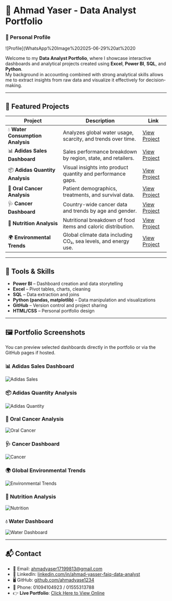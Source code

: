 # 📄 Ahmad Yaser - Data Analyst Portfolio
### 👤 Personal Profile  
![Profile](WhatsApp%20Image%202025-06-29%20at%2020

Welcome to my **Data Analyst Portfolio**, where I showcase interactive dashboards and analytical projects created using **Excel**, **Power BI**, **SQL**, and **Python**.  
My background in accounting combined with strong analytical skills allows me to extract insights from raw data and visualize it effectively for decision-making.

---

## 📌 Featured Projects

| Project | Description | Link |
|--------|-------------|------|
| 💧 **Water Consumption Analysis** | Analyzes global water usage, scarcity, and trends over time. | [View Project](https://github.com/ahmadyase1234/Water-analysis-Dashboard-) |
| 📊 **Adidas Sales Dashboard** | Sales performance breakdown by region, state, and retailers. | [View Project](https://github.com/ahmadyase1234/Addidas-Sales-Dashboard) |
| 📦 **Adidas Quantity Analysis** | Visual insights into product quantity and performance gaps. | [View Project](https://github.com/ahmadyase1234/Adidas-quantity-analysis-) |
| 🧬 **Oral Cancer Analysis** | Patient demographics, treatments, and survival data. | [View Project](https://github.com/ahmadyase1234/oral-cancer-analysis) |
| 🩺 **Cancer Dashboard** | Country-wide cancer data and trends by age and gender. | [View Project](https://github.com/ahmadyase1234/Cancer-analysis-dashboard-) |
| 🥗 **Nutrition Analysis** | Nutritional breakdown of food items and caloric distribution. | [View Project](https://github.com/ahmadyase1234/nutrition-analysis) |
| 🌍 **Environmental Trends** | Global climate data including CO₂, sea levels, and energy use. | [View Project](https://github.com/ahmadyase1234/global-environmental-trends) |

---

## 🔧 Tools & Skills

- **Power BI** – Dashboard creation and data storytelling  
- **Excel** – Pivot tables, charts, cleaning  
- **SQL** – Data extraction and joins  
- **Python (pandas, matplotlib)** – Data manipulation and visualizations  
- **GitHub** – Version control and project sharing  
- **HTML/CSS** – Personal portfolio design  

---

## 🖼️ Portfolio Screenshots

You can preview selected dashboards directly in the portfolio or via the GitHub pages if hosted.

### 📊 Adidas Sales Dashboard  
![Adidas Sales](adidas-sales-dashboard.png)

### 📦 Adidas Quantity Analysis  
![Adidas Quantity](adidas-quantity-dashboard.png)

### 🧬 Oral Cancer Analysis  
![Oral Cancer](oral-cancer-dashboard.png)

### 🩺 Cancer Dashboard  
![Cancer](cancer-dashboard.png)

### 🌍 Global Environmental Trends  
![Environmental Trends](global%20environmental%20%20trends%20analysis.PNG)

### 🥗 Nutrition Analysis  
![Nutrition](nutrition%20%20analysis.PNG)

### 💧 Water Dashboard  
![Water Dashboard](Water-Dashboard.png)

---

## 📬 Contact

- 📧 Email: ahmadyaser17199813@gmail.com  
- 💼 LinkedIn: [linkedin.com/in/ahmad-yasser-faiq-data-analyst](https://www.linkedin.com/in/ahmad-yasser-faiq-data-analyst/)  
- 🖥️ GitHub: [github.com/ahmadyase1234](https://github.com/ahmadyase1234)  
- 📱 Phone: 01094104923 / 01555313788
- 👉 **Live Portfolio**: [Click Here to View Online](https://ahmadyase1234.github.io/)
